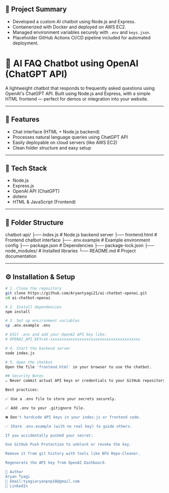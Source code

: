 ## 🚀 Project Summary

- Developed a custom AI chatbot using Node.js and Express.
- Containerized with Docker and deployed on AWS EC2.
- Managed environment variables securely with `.env` and `keys.json`.
- Placeholder GitHub Actions CI/CD pipeline included for automated deployment.

# 🤖 AI FAQ Chatbot using OpenAI (ChatGPT API)

A lightweight chatbot that responds to frequently asked questions using OpenAI's ChatGPT API. Built using Node.js and Express, with a simple HTML frontend — perfect for demos or integration into your website.

---

## 🚀 Features

- Chat interface (HTML + Node.js backend)
- Processes natural language queries using ChatGPT API
- Easily deployable on cloud servers (like AWS EC2)
- Clean folder structure and easy setup

---

## 🧰 Tech Stack

- Node.js  
- Express.js  
- OpenAI API (ChatGPT)  
- dotenv  
- HTML & JavaScript (Frontend)

---

## 📁 Folder Structure
chatbot-api/
├── index.js # Node.js backend server
├── frontend.html # Frontend chatbot interface
├── .env.example # Example environment config
├── package.json # Dependencies
├── package-lock.json
├── node_modules/ # Installed libraries
└── README.md # Project documentation

---

## ⚙️ Installation & Setup

```bash
# 1. Clone the repository
git clone https://github.com/Aryantyagi21/ai-chatbot-openai.git
cd ai-chatbot-openai

# 2. Install dependencies
npm install

# 3. Set up environment variables
cp .env.example .env

# Edit .env and add your OpenAI API key like:
# OPENAI_API_KEY=sk-xxxxxxxxxxxxxxxxxxxxxxxxxxxxxxxxxxxxxxxx

# 4. Start the backend server
node index.js

# 5. Open the chatbot
Open the file 'frontend.html' in your browser to use the chatbot.

## Security Notes
⚠️ Never commit actual API keys or credentials to your GitHub repository.

Best practices:

✅ Use a .env file to store your secrets securely.

✅ Add .env to your .gitignore file.

❌ Don't hardcode API keys in your index.js or frontend code.

✅ Share .env.example (with no real key) to guide others.

If you accidentally pushed your secret:

Use GitHub Push Protection to unblock or revoke the key.

Remove it from git history with tools like BFG Repo-Cleaner.

Regenerate the API key from OpenAI Dashboard.

👤 Author
Aryan Tyagi
📧 Email:tyagiaryanpnp18@gmail.com
🔗 LinkedIn
